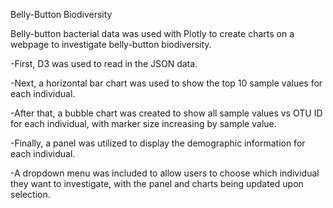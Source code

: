 Belly-Button Biodiversity

Belly-button bacterial data was used with Plotly to create charts on a webpage to investigate belly-button biodiversity.

-First, D3 was used to read in the JSON data.

-Next, a horizontal bar chart was used to show the top 10 sample values for each individual.

-After that, a bubble chart was created to show all sample values vs OTU ID for each individual, with marker size increasing by sample value.

-Finally, a panel was utilized to display the demographic information for each individual.

-A dropdown menu was included to allow users to choose which individual they want to investigate, with the panel and charts being updated upon selection.
